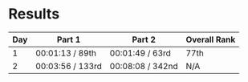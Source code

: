 # Results 
| Day | Part 1          | Part 2          | Overall Rank |
|-----|-----------------|-----------------|--------------|
| 1   | 00:01:13 / 89th | 00:01:49 / 63rd | 77th         |
| 2   | 00:03:56 / 133rd | 00:08:08 / 342nd | N/A         |